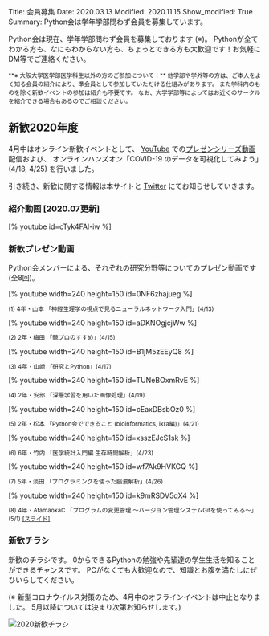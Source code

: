 Title: 会員募集
Date: 2020.03.13
Modified: 2020.11.15
Show_modified: True
Summary: Python会は学年学部問わず会員を募集しています。

Python会は現在、学年学部問わず会員を募集しております (※)。
Pythonが全てわかる方も、なにもわからない方も、ちょっとできる方も大歓迎です！お気軽にDM等でご連絡ください。

<small>
**※ 大阪大学医学部医学科生以外の方のご参加について：**
他学部や学外等の方は、ご本人をよく知る会員の紹介により、準会員として参加していただける仕組みがあります。
また学科内のものを除く新歓イベントの参加は紹介も不要です。
なお、大学学部等によってはお近くのサークルを紹介できる場合もあるのでご相談ください。
</small>

## 新歓2020年度
4月中はオンライン新歓イベントとして、
[YouTube](https://www.youtube.com/channel/UCh1eAeDCpsZeOh0Z9paNfHQ) での[プレゼンシリーズ動画](#recruit-presentations2020)配信および、
オンラインハンズオン「COVID-19 のデータを可視化してみよう」(4/18, 4/25) を行いました。

引き続き、新歓に関する情報は本サイトと [Twitter](https://twitter.com/oumed_python) にてお知らせしていきます。

### 紹介動画 [2020.07更新]
[% youtube id=cTyk4FAl-iw %]

### 新歓プレゼン動画<span id="recruit-presentations2020"></span>
Python会メンバーによる、それぞれの研究分野等についてのプレゼン動画です (全8回)。

<div class="row">
<div class="col-sm-4">
[% youtube width=240 height=150 id=0NF6zhajueg %]
<p style="font-size:smaller;">(1) 4年・山本 「神経生理学の視点で見るニューラルネットワーク入門」(4/13)</p>
</div> <!-- col -->
<div class="col-sm-4">
[% youtube width=240 height=150 id=aDKNOgjcjWw %]
<p style="font-size:smaller;">(2) 2年・梅田  「競プロのすすめ」(4/15)</p>
</div> <!-- col -->
<div class="col-sm-4">
[% youtube width=240 height=150 id=B1jM5zEEyQ8 %]
<p style="font-size:smaller;">(3) 4年・山崎 「研究とPython」(4/17)</p>
</div> <!-- col -->
</div> <!-- raw -->

<div class="row">
<div class="col-sm-4">
[% youtube width=240 height=150 id=TUNeBOxmRvE %]
<p style="font-size:smaller;">(4) 2年・安部 「深層学習を用いた画像処理」(4/19)</p>
</div> <!-- col -->
<div class="col-sm-4">
[% youtube width=240 height=150 id=cEaxDBsbOz0 %]
<p style="font-size:smaller;">(5) 2年・松本 「Python会でできること (bioinformatics, ikra編)」(4/21)</p>
</div> <!-- col -->
<div class="col-sm-4">
[% youtube width=240 height=150 id=xsszEJcS1sk %]
<p style="font-size:smaller;">(6) 6年・竹内 「医学統計入門編 生存時間解析」(4/23)</p>
</div> <!-- col -->
</div> <!-- raw -->

<div class="row">
<div class="col-sm-4">
[% youtube width=240 height=150 id=wf7Ak9HVKGQ %]
<p style="font-size:smaller;">(7) 5年・淡田 「プログラミングを使った脳波解析」(4/26)</p>
</div> <!-- col -->
<div class="col-sm-4">
[% youtube width=240 height=150 id=k9mRSDV5qX4 %]
<p style="font-size:smaller;">(8) 4年・AtamaokaC 「プログラムの変更管理 〜バージョン管理システムGitを使ってみる〜」(5/1)
<a href="{attach}./attach/recruit/recruitpresentation2020-08.pdf">[スライド]</a>
</p>
</div> <!-- col -->
</div> <!-- raw -->

### 新歓チラシ
新歓のチラシです。
0からできるPythonの勉強や先輩達の学生生活を知ることができるチャンスです。
PCがなくても大歓迎なので、知識とお腹を満たしにぜひいらしてください。

(※ 新型コロナウイルス対策のため、4月中のオフラインイベントは中止となりました。
5月以降については決まり次第お知らせします。)

![2020新歓チラシ]({attach}images/recruit/shinkan2020.jpg)
